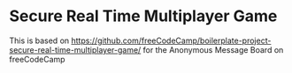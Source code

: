 # Secure Real Time Multiplayer Game

This is based on https://github.com/freeCodeCamp/boilerplate-project-secure-real-time-multiplayer-game/ for the Anonymous Message Board on freeCodeCamp
